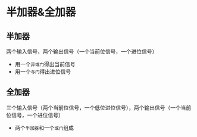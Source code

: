 <!--
 * @Author: tangdaoyong
 * @Date: 2021-02-09 09:11:52
 * @LastEditors: tangdaoyong
 * @LastEditTime: 2021-02-09 09:36:24
 * @Description: 半加器&全加器
-->
# 半加器&全加器

## 半加器

两个输入信号，两个输出信号（一个当前位信号，一个进位信号）
* 用一个`异或门`得出当前信号
* 用一个`与门`得出进位信号

## 全加器

三个输入信号（两个当前位信号，一个低位进位信号），两个输出信号（一个当前位信号，一个进位信号）

* 两个`半加器`和一个`或门`组成